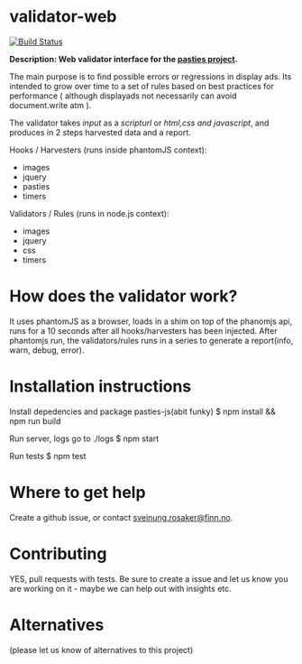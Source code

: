 validator-web
=============
[![Build Status](https://travis-ci.org/pasties/validator-web.png)](https://travis-ci.org/pasties/validator-web)

**Description: Web validator interface for the [pasties project](http://pasties.github.io/).**

The main purpose is to find possible errors or regressions in display ads. Its intended to grow over time to a set of rules based on best practices for performance ( although displayads not necessarily can avoid document.write atm ).

The validator takes _input_ as a _scripturl_ or _html,css and javascript_, and produces in 2 steps harvested data and a report.

Hooks / Harvesters (runs inside phantomJS context):
* images
* jquery
* pasties
* timers

Validators / Rules (runs in node.js context):
* images
* jquery
* css
* timers


# How does the validator work?

It uses phantomJS as a browser, loads in a shim on top of the phanomjs api, runs for a 10 seconds after all hooks/harvesters has been injected.
After phantomjs run, the validators/rules runs in a series to generate a report(info, warn, debug, error).


# Installation instructions

Install depedencies and package pasties-js(abit funky)
$ npm install && npm run build

Run server, logs go to ./logs
$ npm start

Run tests
$ npm test


# Where to get help

Create a github issue, or contact sveinung.rosaker@finn.no.


# Contributing

YES, pull requests with tests. Be sure to create a issue and let us know you are working on it - maybe we can help out with insights etc.

# Alternatives

(please let us know of alternatives to this project)
